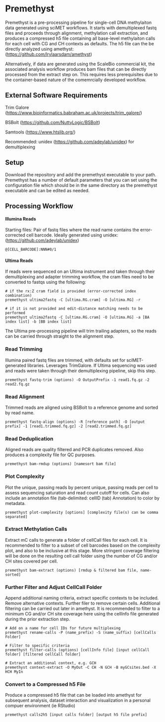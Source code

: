 # Premethyst
Premethyst is a pre-processing pipeline for single-cell DNA methylaiton data generated using sciMET workflows. It starts with demultiplexed fastq files and proceeds through alignment, methylation call extraction, and produces a compressed h5 file containing all base-level methylaiton calls for each cell with CG and CH contexts as defaults. The h5 file can the be directly analyzed using amethyst: (https://github.com/lrylaarsdam/amethyst)

Alternatively, if data are generated using the ScaleBio commercial kit, the associated analysis workflow produces bam files that can be directly processed from the extract step on. This requires less prerequisites due to the container-based nature of the comemrcially developed workflow.

## External Software Requirements
Trim Galore (https://www.bioinformatics.babraham.ac.uk/projects/trim_galore/)

BSBolt (https://github.com/NuttyLogic/BSBolt)

Samtools (https://www.htslib.org/)

Recommended: unidex (https://github.com/adeylab/unidex) for demultiplexing

## Setup
Download the repository and add the premethyst executable to your path. Premethyst has a number of default parameters that you can set using the configuration file which should be in the same directory as the premethyst executable and can be edited as needed.
## Processing Workflow
#### Illumina Reads
Starting files: Pair of fastq files where the read name contains the error-corrected cell barcode. Ideally generated using unidex: (https://github.com/adeylab/unidex)
```
@[CELL_BARCODE]:NNN#0/1
```
#### Ultima Reads
If reads were sequenced on an Ultima instrument and taken through their demultiplexing and adapter trimming workflow, the cram files need to be converted to fastqs using the following:
```
# if the rx:Z cram field is provided (error-corrected index combination)
premethyst ultima2fastq -C [ultima.RG.cram] -O [ultima.RG] -r

# if it is not provided and edit-distance matching needs to be performed
premethyst ultima2fastq -C [ultima.RG.cram] -O [ultima.RG] -a [BA index list] -b [BB index list]
```
The Ultima pre-processing pipeline will trim trailing adapters, so the reads can be carried through straight to the alignment step.
### Read Trimming
Illumina paired fastq files are trimmed, with defaults set for sciMET-generated libraries. Leverages TrimGalore. If Ultima sequencing was used and reads were taken through their demultiplexing pipeline, skip this step.
```
premethyst fastq-trim (options) -O OutputPrefix -1 read1.fq.gz -2 read2.fq.gz
```
### Read Alignment
Trimmed reads are aligned using BSBolt to a reference genome and sorted by read name.
```
premethyst fastq-align (options) -R [reference path] -O [output prefix] -1 [read1.trimmed.fq.gz] -2 [read2.trimmed.fq.gz]
```
### Read Deduplication
Aligned reads are quality filtered and PCR duplicates removed. Also produces a complexity file for QC purposes.
```
premethyst bam-rmdup (options) [namesort bam file]
```
### Plot Complexity
Plot the unique, passing reads by percent unique, passing reads per cell to assess sequencing saturation and read count cutoff for cells. Can also include an annotation file (tab-delimited: cellID (tab) Annotation) to color by metadata.
```
premethyst plot-complexity [options] [complexity file(s) can be comma separated]
```
### Extract Methylation Calls
Extract mC calls to generate a folder of cellCall files for each cell.
It is recommended to filter to a subset of cell barcodes based on the complexity plot, and also to be inclusive at this stage. More stringent coverage filtering will be done on the resulting cell call folder using the number of CG and/or CH sites covered per cell.
```
premethyst bam-extract (options) [rmdup & filtered bam file, name-sorted]
```
### Further Filter and Adjust CellCall Folder
Append additional naming criteria, extract specific contexts to be included. Remove alternative contexts. Further filer to remove certain cells. Additional filtering can be carried out later in amethyst. It is recommended to filter to a minimum CG and/or CH site coverage here using the cellInfo file generated during the prior extraction step.
```
# Add on a name for cell IDs for future multiplexing
premethyst rename-calls -P (name_prefix) -S (name_suffix) [cellCalls Folder]

# Filter to specific criteria
premethyst filter-calls (options) [cellInfo file] [input cellCall folder] [filtered cellCall folder]

# Extract an additional context, e.g. GCH
premethyst context-extract -O MyOut -C CH -N GCH -B myGCsites.bed -X HCH MyIn
```
### Convert to a Compressed h5 File
Produce a compressed h5 file that can be loaded into amethyst for subsequent analysis, dataset interaction and visualization in a personal compuer environment (ie RStudio)
```
premethyst calls2h5 [input calls folder] [output h5 file prefix]
```


